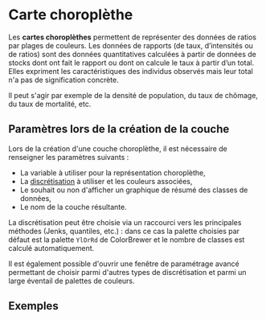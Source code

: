 # Carte choroplèthe

Les **cartes choroplèthes** permettent de représenter des données de ratios par plages de couleurs.
Les données de rapports (de taux, d’intensités ou de ratios) sont des données quantitatives calculées à
partir de données de stocks dont ont fait le rapport ou dont on calcule le taux à partir d’un total.
Elles expriment les caractéristiques des individus observés mais leur total n'a pas de signification concrète.

Il peut s'agir par exemple de la densité de population, du taux de chômage, du taux de mortalité, etc.

## Paramètres lors de la création de la couche

Lors de la création d'une couche choroplèthe, il est nécessaire de renseigner les paramètres suivants :

- La variable à utiliser pour la représentation choroplèthe,
- La [discrétisation](./classification) à utiliser et les couleurs associées,
- Le souhait ou non d'afficher un graphique de résumé des classes de données,
- Le nom de la couche résultante.

La discrétisation peut être choisie via un raccourci vers les principales méthodes (Jenks, quantiles, etc.) :
dans ce cas la palette choisies par défaut est la palette `YlOrRd` de ColorBrewer et le nombre de classes
est calculé automatiquement.

Il est également possible d'ouvrir une fenêtre de paramétrage avancé permettant de choisir parmi d'autres
types de discrétisation et parmi un large éventail de palettes de couleurs.

## Exemples

<ZoomImg
    src="../choro.png"
    alt="Carte choroplèthe de la densité de population par quartier de la ville de Paris"
    caption="Carte choroplèthe de la densité de population par quartier de la ville de Paris"
/>

<ZoomImg
    src="../choro-histogram.png"
    alt="Carte choroplèthe de la densité de population par quartier de la ville de Paris (avec histogramme)"
    caption="Carte choroplèthe de la densité de population par quartier de la ville de Paris (avec histogramme)"
/>
